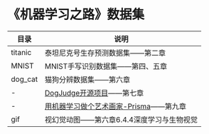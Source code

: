 # 《机器学习之路》数据集



| 目录 | 说明 | 
| ------| ------ | 
| titanic | 泰坦尼克号生存预测数据集——第二章 |
| MNIST | MNIST手写识别数据集——第四、五章 |
| dog_cat | 猫狗分辨数据集——第六章|
| - | [DogJudge开源项目](https://github.com/bbfamily/DogJudge)——第七章| 
| - | [用机器学习做个艺术画家-Prisma](https://github.com/bbfamily/prisma_abu)——第九章|  
| gif | 视幻觉动图——第六章6.4.4深度学习与生物视觉| 